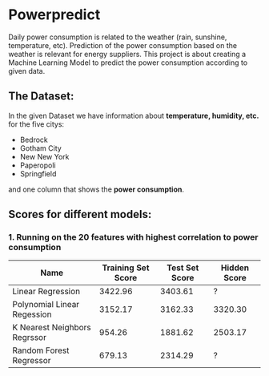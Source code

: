 # Powerpredict
Daily power consumption is related to the weather (rain, sunshine, temperature, etc).
Prediction of the power consumption based on the weather is relevant for energy suppliers.
This project is about creating a Machine Learning Model to predict the power consumption
according to given data.

## The Dataset:
In the given Dataset we have information about **temperature, humidity, etc.** for the five citys:
* Bedrock
* Gotham City
* New New York
* Paperopoli
* Springfield

and one column that shows the **power consumption**.


## Scores for different models:

### 1. Running on the 20 features with highest correlation to power consumption

| Name                         | Training Set Score | Test Set Score | Hidden Score |
|------------------------------|--------------------|----------------|--------------|
| Linear Regression            | 3422.96            | 3403.61        |   ?          |
| Polynomial Linear Regession  | 3152.17            | 3162.33        |   3320.30    |
| K Nearest Neighbors Regrssor | 954.26             | 1881.62        |   2503.17    |
| Random Forest Regressor      | 679.13             | 2314.29        |   ?          |


